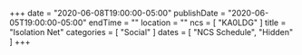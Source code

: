 +++
date = "2020-06-08T19:00:00-05:00"
publishDate = "2020-06-05T19:00:00-05:00"
endTime = ""
location = ""
ncs = [ "KA0LDG" ]
title = "Isolation Net"
categories = [ "Social" ]
dates = [ "NCS Schedule", "Hidden" ]
+++
